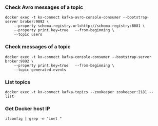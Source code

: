 
### Check Avro messages of a topic
```
docker exec -t kx-connect kafka-avro-console-consumer --bootstrap-server broker:9092 \
    --property schema.registry.url=http://schema-registry:8081 \
    --property print.key=true   --from-beginning \
    --topic users
```

### Check messages of a topic
```
docker exec -t kx-connect kafka-console-consumer --bootstrap-server broker:9092 \
    --property print.key=true   --from-beginning \
    --topic generated.events
```


### List topics
```
docker exec -t kx-connect kafka-topics --zookeeper zookeeper:2181 --list
```

### Get Docker host IP
`ifconfig | grep -e "inet "` 

###